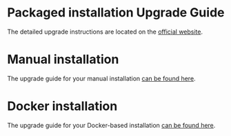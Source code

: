 # Packaged installation Upgrade Guide

The detailed upgrade instructions are located on the [official website](https://www.openproject.org/download/upgrade-guides/).


# Manual installation

The upgrade guide for your manual installation [can be found here](./manual/README.md).

# Docker installation

The upgrade guide for your Docker-based installation [can be found here](./docker/README.md).